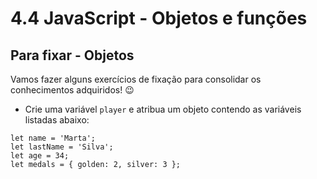 # 4.4 JavaScript - Objetos e funções

## Para fixar - Objetos

Vamos fazer alguns exercícios de fixação para consolidar os conhecimentos adquiridos! 😉

- Crie uma variável `player` e atribua um objeto contendo as variáveis listadas abaixo:

```
let name = 'Marta';
let lastName = 'Silva';
let age = 34;
let medals = { golden: 2, silver: 3 };
```
